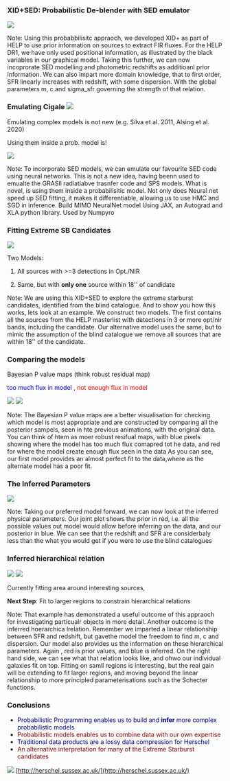 ### XID+SED: Probabilistic De-blender with SED emulator

![](assets/pgm_annotated.png)<!-- .element height="60%" width="60%"-->

Note:
Using this probabbilisitc appraoch, we developed XID+ as part of HELP to use prior information on sources to extract FIR fluxes. 
For the HELP DR1, we have only used positional information, as illustrated by the black variables in our graphical model. Taking this further, we can now incoprorate SED modelling and photometric redshifts as additioanl prior information. We can also impart more domain knowledge, that to first order,
SFR linearly increases with redshift, with some dispersion. With the global parameters m, c and sigma_sfr governing the strength of that relation.


### Emulating Cigale ![](https://gitlab.lam.fr/uploads/-/system/project/avatar/11/logo_cigale.png)<!-- .element height="8%" width="8%"-->
Emulating complex models is not new (e.g. Silva et al. 2011, Alsing et al. 2020)

Using them inside a prob. model is!

![](assets/emulator_net.png)<!-- .element height="40%" width="40%"-->

Note:
To incorporate SED models, we can emulate our favourite SED code using neural networks. This is not a new idea, having beenn used to emualte the GRASIl radiatiabve trasnfer code and SPS models. What is novel, is using them inside a probabilisitic model.
Not only does Neural net speed up SED fitting, it makes it differentiable, allowing us to use HMC and SGD in inference. Build MIMO NeuralNet model Using JAX, an Autograd and XLA python library. Used by Numpyro


### Fitting Extreme SB Candidates
![](assets/original_map.png)<!-- .element height="80%" width="80%"-->

Two Models:

1) All sources with >=3 detections in Opt./NIR 

2) Same, but with **only one** source within 18'' of candidate

Note:
We are using this XID+SED to explore the extreme starburst candidates, identified from the blind catalogue. And to show you how this works, lets look at an example. We construct two models.
The first contains all the sources from the HELP masterlist with detections in 3 or more opt/nir bands, including the candidate.
Our alternative model uses the same, but to mimic the assumption of the blind catalogue we remove all sources that are within 18'' of the candidate.


### Comparing the models
Bayesian P value maps (think robust residual map)

<span style="color:Blue "> too much flux in model  </span>, <span style="color:Red "> not enough flux in model  </span>

![](assets/Bpval.png)<!-- .element height="65%" width="65%"-->
![](assets/Bpval_alt.png)<!-- .element height="65%" width="65%"-->

Note:
The Bayesian P value maps are a better visualisation for checking which model is most appropriate and are constructed by comparing all the posterior sampels, seen in hte previous animations, with the original data. You can think of htem as moer robust resifual maps, with blue pixels showing where the model has too much flux comapred tot he data, and red for where the model create enough flux seen in the data
As you can see, our first model provides an almost perfect fit to the data,where as the alternate model has a poor fit. 


### The Inferred Parameters
![](assets/joint_phys_params.png)<!-- .element height="65%" width="65%"-->

Note:
Taking our preferred model forward, we can now look at the inferred physical parameters. Our joint plot shows the prior in red, i.e. all the possible values out model would allow before inferring on the data, and our posterior in blue. We can see that the redshift and SFR are considerbaly less than the what you would get if you were to use the blind catalogues


### Inferred hierarchical relation 

![](assets/hier_z_sfr.png)<!-- .element height="35%" width="35%"--> ![](assets/z_sfr_relation.png)<!-- .element height="35%" width="35%"--> 

Currently fitting area around interesting sources,

**Next Step**: Fit to larger regions to constrain hierarchical relations

Note:
That example has demonstrated a useful outcome of this appraoch for investigating particualr objects in more detail. Another outcome is the inferred hoerarchica lrelation.
Remember we imparted a linear relationship between SFR and redshift, but gavethe model the freedom to find m, c and dispersion.
Our model also provides us the information on these hierarchical parameters. Again , red is prior values, and blue is inferred. On the right hand side, we can see what that relation looks like, and ohwo our individual galaxies fit on top.
Fitting on samll regions is interesting, but the real gain will be extending to fit larger regions, and moving beyond the linear relationship to more principled parameterisations such as the Schecter functions.


### Conclusions

* <span style="color:DarkBlue "> Probabilistic Programming enables us to build and **infer** more complex probabilistic models </span>
* <span style="color:DarkRed "> Probabilistic models enables us to combine data with our own expertise </span>
* <span style="color:DarkBlue "> Traditional data products are a lossy data compression for Herschel </span>
* <span style="color:DarkRed "> An alternative interpretation for many of the Extreme Starburst candidates </span>

![](assets/Help_Logo.png?raw=true)<!-- .element height="15%" width="15%" --> [http://herschel.sussex.ac.uk/](http://herschel.sussex.ac.uk/)

